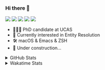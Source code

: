 ### Hi there 👋

[![](https://img.shields.io/badge/-Email-325180?logo=maildotru&logoColor=white&style=flat-square)](mailto:wang@tianshu.me)
[![](https://img.shields.io/badge/-GitHub-black?logo=GitHub&style=flat-square)](https://github.com/tshu-w)
[![](https://img.shields.io/badge/-Telegram-26a5e4?labelColor=fafafa&logo=telegram&style=flat-square)](https://t.me/tshu_w) 
[![](https://img.shields.io/badge/-Twitter-1da1f2?logo=Twitter&logoColor=white&style=flat-square)](https://twitter.com/tshu_w)
[![](https://komarev.com/ghpvc/?username=tshu-w&color=blueviolet&style=flat-square)]()



- 🧑🏻‍🎓 PhD candidate at UCAS
- 🔭 Currently interested in Entity Resolution
- 🛠 macOS & Emacs & ZSH
- 🚧 Under construction...

<details>

<summary>GitHub Stats</summary>

![Tianshu's GitHub stats](https://github-readme-stats.vercel.app/api?username=tshu-w&show_icons=true&theme=buefy&count_private=true)
  
</details>


<details>
  <summary>Wakatime Stats</summary>

  Currently, files accessed by tramp cannot be tracked by wakatime, see https://github.com/wakatime/wakatime-mode/issues/27
  <br>
  
<!--START_SECTION:waka-->
**I'm an Early 🐤** 

```text
🌞 Morning    47 commits     ████░░░░░░░░░░░░░░░░░░░░░   17.94% 
🌆 Daytime    151 commits    ██████████████░░░░░░░░░░░   57.63% 
🌃 Evening    58 commits     █████░░░░░░░░░░░░░░░░░░░░   22.14% 
🌙 Night      6 commits      ░░░░░░░░░░░░░░░░░░░░░░░░░   2.29%

```
📅 **I'm Most Productive on Monday** 

```text
Monday       63 commits     ██████░░░░░░░░░░░░░░░░░░░   24.05% 
Tuesday      39 commits     ███░░░░░░░░░░░░░░░░░░░░░░   14.89% 
Wednesday    16 commits     █░░░░░░░░░░░░░░░░░░░░░░░░   6.11% 
Thursday     16 commits     █░░░░░░░░░░░░░░░░░░░░░░░░   6.11% 
Friday       32 commits     ███░░░░░░░░░░░░░░░░░░░░░░   12.21% 
Saturday     53 commits     █████░░░░░░░░░░░░░░░░░░░░   20.23% 
Sunday       43 commits     ████░░░░░░░░░░░░░░░░░░░░░   16.41%

```


📊 **This Week I Spent My Time On** 

```text
💬 Programming Languages: 
sh                       9 hrs 43 mins       █████████░░░░░░░░░░░░░░░░   36.61% 
Emacs Lisp               6 hrs 57 mins       ██████░░░░░░░░░░░░░░░░░░░   26.2% 
Org                      6 hrs 4 mins        █████░░░░░░░░░░░░░░░░░░░░   22.86% 
JSON                     2 hrs 5 mins        ██░░░░░░░░░░░░░░░░░░░░░░░   7.89% 
Bash                     43 mins             ░░░░░░░░░░░░░░░░░░░░░░░░░   2.76%

🔥 Editors: 
Emacs                    16 hrs 49 mins      ███████████████░░░░░░░░░░   63.39% 
Zsh                      9 hrs 43 mins       █████████░░░░░░░░░░░░░░░░   36.61%

🐱‍💻 Projects: 
emacs                    7 hrs 47 mins       ███████░░░░░░░░░░░░░░░░░░   29.34% 
Terminal                 6 hrs 32 mins       ██████░░░░░░░░░░░░░░░░░░░   24.61% 
Unknown Project          6 hrs 12 mins       █████░░░░░░░░░░░░░░░░░░░░   23.38% 
dotfiles                 5 hrs 19 mins       █████░░░░░░░░░░░░░░░░░░░░   20.09% 
Org                      18 mins             ░░░░░░░░░░░░░░░░░░░░░░░░░   1.13%

💻 Operating System: 
Mac                      26 hrs 7 mins       ████████████████████████░   98.4% 
Linux                    25 mins             ░░░░░░░░░░░░░░░░░░░░░░░░░   1.6%

```

**I Mostly Code in Python** 

```text
Python                   6 repos             ████████░░░░░░░░░░░░░░░░░   31.58% 
JavaScript               3 repos             ████░░░░░░░░░░░░░░░░░░░░░   15.79% 
HTML                     2 repos             ██░░░░░░░░░░░░░░░░░░░░░░░   10.53% 
Emacs Lisp               2 repos             ██░░░░░░░░░░░░░░░░░░░░░░░   10.53% 
TeX                      2 repos             ██░░░░░░░░░░░░░░░░░░░░░░░   10.53%

```



 Last Updated on 08/11/2021
<!--END_SECTION:waka-->
</details>
